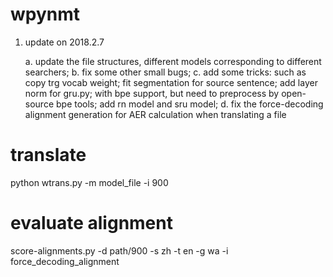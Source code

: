 # wpynmt

1. update on 2018.2.7

	a. update the file structures, different models corresponding to different searchers;
	b. fix some other small bugs;
	c. add some tricks:
			such as copy trg vocab weight;
			fit segmentation for source sentence;
			add layer norm for gru.py;
			with bpe support, but need to preprocess by open-source bpe tools;
			add rn model and sru model;
	d. fix the force-decoding alignment generation for AER calculation when translating a file


# translate

python wtrans.py -m model_file -i 900

# evaluate alignment

score-alignments.py -d path/900 -s zh -t en -g wa -i force_decoding_alignment

